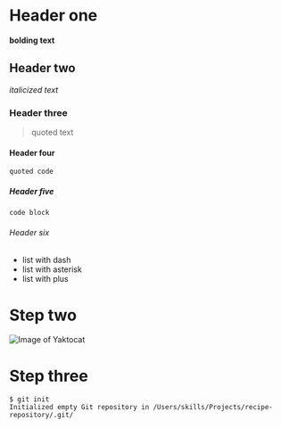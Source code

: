 # Header one
**bolding text**
## Header two
_italicized text_
### Header three
>quoted text
#### Header four
`quoted code`
##### Header five
```
code block
```
###### Header six
- list with dash
- list with asterisk
- list with plus

# Step two
![Image of Yaktocat](https://octodex.github.com/images/yaktocat.png)

# Step three
```
$ git init
Initialized empty Git repository in /Users/skills/Projects/recipe-repository/.git/
```
